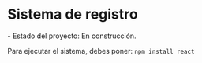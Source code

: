 <h1>Sistema de registro</h1>
- Estado del proyecto: En construcción.

Para ejecutar el sistema, debes poner:
```npm install react``` 
